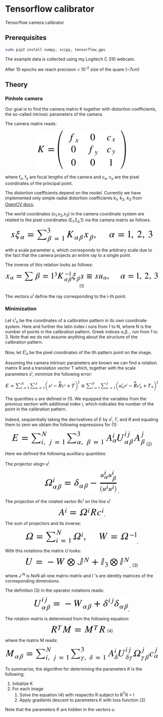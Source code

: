 # Tensorflow calibrator
Tensorflow camera calibrator

## Prerequisites

```bash
sudo pip3 install numpy, scipy, tensorflow_gpu
```

The example data is collected using my Logitech C 310 webcam.

After 10 epochs we reach precision < 10<sup>-2</sup> size of the quare (~7cm)

## Theory

### Pinhole camera
Our goal is to find the camera matrix K together with distortion coefficients, the so-called intrinsic parameters of the camera.

The camera matrix reads:
<p align="center">
<img src="docs/images/img1.svg" /> 
 </p>
 
where f<sub>x</sub>, f<sub>y</sub> are focal lengths of the camera and c<sub>x</sub>, c<sub>y</sub> are the pixel coordinates of the principal point.

The distortion coefficients depend on the model. Currently we have implemented only simple radial distortion coefficients k<sub>1</sub>, k<sub>2</sub>, k<sub>3</sub> from <a href="https://docs.opencv.org/3.4.3/dc/dbb/tutorial_py_calibration.html">OpenCV docs</a>. 

The world coordinates (x<sub>1</sub>,x<sub>2</sub>,x<sub>3</sub>) in the camera coordinate system are related to the pixel coordinates  (&xi;<sub>1</sub>,&xi;<sub>2</sub>,1) via the camera matrix as follows:

<p align="center">
<img src="docs/images/img2.svg" /> 
</p>

with a scale parameter s, which corresponds to the arbitrary scale due to the fact that the camera projects an entire ray to a single point.

The inverse of this relation looks as follows:
<p align="center">
<img src="docs/images/img3.svg" />      (1)
</p>

The vectors u<sup>i</sup> define the ray corresponding to the i-th point.

### Minimization

Let c<sup>i</sup><sub>&alpha;</sub> be the coordinates of a calibration pattern in its own coordinate system. Here and further the latin index i runs from 1 to N, where N is the number of points in the calibration pattern. Greek indices &alpha;,&beta;... run from 1 to 3. Note that we do not assume anything about the structure of the calibration pattern.

Now, let &xi;<sup>i</sup><sub>&alpha;</sub> be the pixel coordinates of the ith pattern point on the image.

Assuming the camera intrinsic parameters are known we can find a rotation matrix R and a translation vector T which, together with the scale parameters s<sup>i</sup>,  minimize the following error:

<p align="center">
<img src="docs/images/img4.svg" />
</p>

The quantities *u* are defined in (1). We equipped the variables from the previous section with additional index i, which indicates the number of the point in the calibration pattern.

Indeed, sequientially taking the derrivatives of *E* by *s<sup>i</sup>*, *T*, and *R* and equaling them to zero we obtain the following expressions for (1):
<p align="center">
<img src="docs/images/img5.svg" />  (2)
</p>

Here we defined the following auxilliary quantities:

The projector alogn u<sup>i</sup>
<p align="center">
<img src="docs/images/img6.svg"/>,  
</p>

The projection of the rotated vector Rc<sup>i</sup> on the line u<sup>i</sup>

<p align="center">
<img src="docs/images/img7.svg"/>, 
</p>

The sum of projectors and its inverse:

<p align="center">
<img src="docs/images/img8.svg"/>,  
</p>

With this notations the matrix *U* looks:

<p align="center">
<img src="docs/images/img9.svg"/>,        (3)
</p>

where *J* <sup>N</sup> is NxN all-one matrix matrix and *I* 's are identity matrices of the corresponding dimensions.

The definition (3) in the operator notations reads:


<p align="center">
<img src="docs/images/img10.svg"/>,
</p>


The rotation matrix is determined from the following equation:

<p align="center">
<img src="docs/images/img11.svg"/>  (4)
</p>

where the matrix M reads:

<p align="center">
<img src="docs/images/img12.svg"/>  
</p>

To summarize, the algorithm for determining the parameters *K* is the following:

1. Initialize K
2. For each image 
   1. Solve the equation (4) with respectto R subject to R<sup>T</sup>R = I
   2. Apply gradients descent to parameters *K* with loss function (2)

Note that the parameters *K* are hidden in the vectors *u*.

